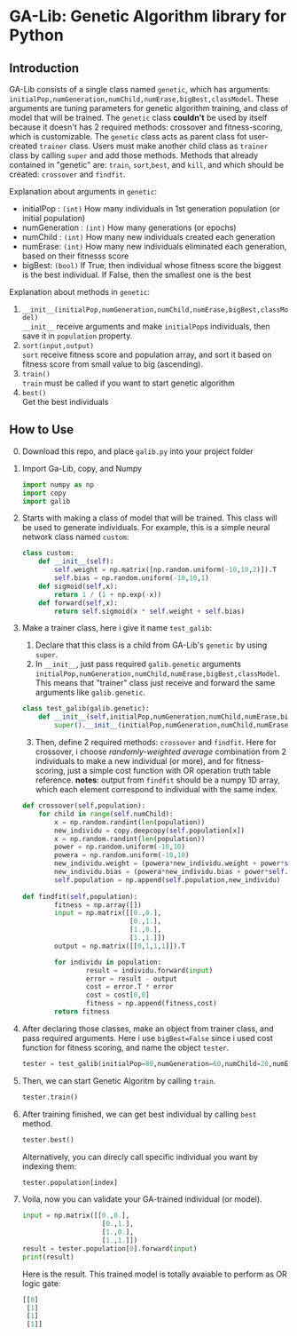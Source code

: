 # GA-Lib: Genetic Algorithm library for Python

## Introduction
GA-Lib consists of a single class named `genetic`, which has arguments: `initialPop,numGeneration,numChild,numErase,bigBest,classModel`. These arguments are tuning parameters for genetic algorithm training, and class of model that will be trained. The `genetic` class **couldn't** be used by itself because it doesn't has 2 required methods: crossover and fitness-scoring, which is customizable. The `genetic` class acts as parent class fot user-created `trainer` class. Users must make another child class as `trainer` class by calling `super` and add those methods. Methods that already contained in "genetic" are: `train`, `sort`,`best`, and `kill`, and which should be created: `crossover` and `findfit`.

Explanation about arguments in `genetic`:
* initialPop    : `(int)` How many individuals in 1st generation population (or initial population)
* numGeneration : `(int)` How many generations (or epochs)
* numChild : `(int)` How many new individuals created each generation
* numErase: `(int)` How many new individuals eliminated each generation, based on their fitnesss score
* bigBest: `(bool)` If True, then individual whose fitness score the biggest is the best individual. If False, then the smallest one is the best 


Explanation about methods in `genetic`:
1. `__init__(initialPop,numGeneration,numChild,numErase,bigBest,classModel)`
    <br>`__init__` receive arguments and make `initialPop`s individuals, then save it in `population` property. 
2. `sort(input,output)`
    <br>`sort` receive fitness score and population array, and sort it based on fitness score from small value to big (ascending).
3. `train()`
    <br>`train` must be called if you want to start genetic algorithm
4. `best()`
    <br> Get the best individuals


## How to Use
0. Download this repo, and place `galib.py` into your project folder
1. Import Ga-Lib, copy, and Numpy
    ```python
    import numpy as np
    import copy
    import galib
    ```
    
2. Starts with making a class of model that will be trained. This class will be used to generate individuals. For example, this is a simple neural network class named `custom`:
    ```python
    class custom:
        def __init__(self):
            self.weight = np.matrix([np.random.uniform(-10,10,2)]).T
            self.bias = np.random.uniform(-10,10,1)
        def sigmoid(self,x):
            return 1 / (1 + np.exp(-x))
        def forward(self,x):
            return self.sigmoid(x * self.weight + self.bias)
    ```
3. Make a trainer class, here i give it name `test_galib`:
    1. Declare that this class is a child from GA-Lib's `genetic` by using `super`.
    2. In `__init__`, just pass required `galib.genetic` arguments `initialPop,numGeneration,numChild,numErase,bigBest,classModel`. This means that "trainer" class just receive and forward the same arguments like `galib.genetic`.
    ```python
    class test_galib(galib.genetic):
        def __init__(self,initialPop,numGeneration,numChild,numErase,bigBest,classModel):
            super().__init__(initialPop,numGeneration,numChild,numErase,bigBest,classModel)
    ```
    3. Then, define 2 required methods: `crossover` and `findfit`. Here for crossover, i choose *randomly-weighted average* combination from 2 individuals to make a new individual (or more), and for fitness-scoring, just a simple cost function with OR operation truth table reference. **notes**: output from `findfit` should be a numpy 1D array, which each element correspond to individual with the same index.
    
    ```python
    def crossover(self,population):
        for child in range(self.numChild):
            x = np.random.randint(len(population))
            new_individu = copy.deepcopy(self.population[x])
            x = np.random.randint(len(population))
            power = np.random.uniform(-10,10)
            powera = np.random.uniform(-10,10)
            new_individu.weight = (powera*new_individu.weight + power*self.population[x].weight) / 2
            new_individu.bias = (powera*new_individu.bias + power*self.population[x].bias) / 2
            self.population = np.append(self.population,new_individu)
                
    def findfit(self,population):
            fitness = np.array([])
            input = np.matrix([[0.,0.],
                               [0.,1.],
                               [1.,0.],
                               [1.,1.]])
            output = np.matrix([[0,1,1,1]]).T

            for individu in population:
                    result = individu.forward(input)
                    error = result - output
                    cost = error.T * error
                    cost = cost[0,0]
                    fitness = np.append(fitness,cost)
            return fitness
    ```
4. After declaring those classes, make an object from trainer class, and pass required arguments. Here i use `bigBest=False` since i used cost function for fitness scoring, and name the object `tester`.
    ```python
    tester = test_galib(initialPop=80,numGeneration=60,numChild=20,numErase=20,bigBest=False,classModel=custom)
    ```
5. Then, we can start Genetic Algoritm by calling `train`.
    ```python
    tester.train()
    ```
6. After training finished, we can get best individual by calling `best` method.
    ```python
    tester.best()
    ```
    Alternatively, you can direcly call specific individual you want by indexing them:
    ```python
    tester.population[index]
    ```
7. Voila, now you can validate your GA-trained individual (or model).
    ```python
    input = np.matrix([[0.,0.],
                        [0.,1.],
                        [1.,0.],
                        [1.,1.]])
    result = tester.population[0].forward(input)
    print(result)
    ```
    Here is the result. This trained model is totally avaiable to perform as OR logic gate:
    ```python
    [[0]
     [1]
     [1]
     [1]]
    ```
